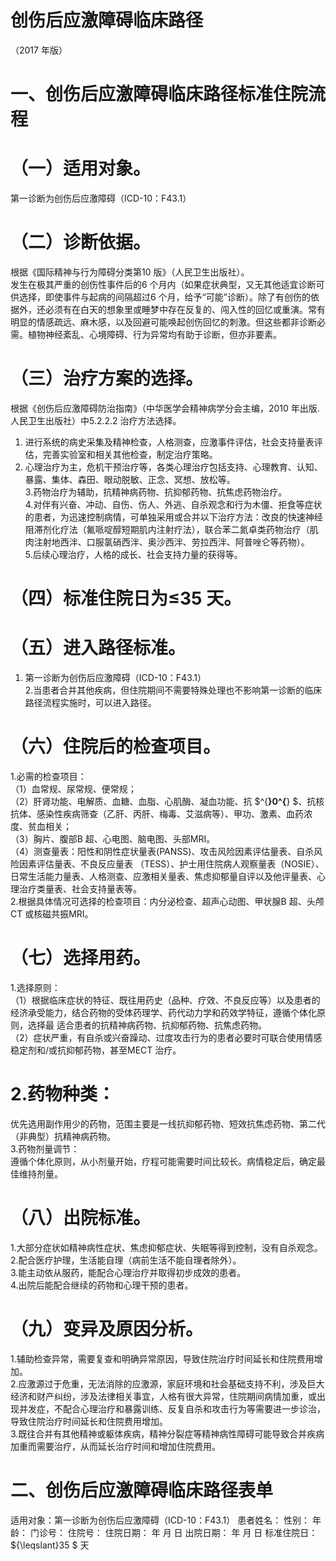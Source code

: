 # 创伤后应激障碍临床路径  
（2017 年版）  
# 一、创伤后应激障碍临床路径标准住院流程  
# （一）适用对象。  
第一诊断为创伤后应激障碍（ICD-10：F43.1）  
# （二）诊断依据。  
根据《国际精神与行为障碍分类第10 版》（人民卫生出版社）。  
发生在极其严重的创伤性事件后的6 个月内（如果症状典型，又无其他适宜诊断可供选择，即使事件与起病的间隔超过6 个月，给予“可能”诊断）。除了有创伤的依据外，还必须有在白天的想象里或睡梦中存在反复的、闯入性的回忆或重演。常有明显的情感疏远、麻木感，以及回避可能唤起创伤回忆的刺激。但这些都非诊断必需。植物神经紊乱、心境障碍、行为异常均有助于诊断，但亦非要素。  
# （三）治疗方案的选择。  
根据《创伤后应激障碍防治指南》（中华医学会精神病学分会主编，2010 年出版.人民卫生出版社）中5.2.2.2 治疗方法选择。  
1. 进行系统的病史采集及精神检查，人格测查，应激事件评估，社会支持量表评估，完善实验室和相关其他检查，制定治疗策略。  
2. 心理治疗为主，危机干预治疗等，各类心理治疗包括支持、心理教育、认知、暴露、集体、森田、眼动脱敏、正念、冥想、放松等。  
3.药物治疗为辅助，抗精神病药物、抗抑郁药物、抗焦虑药物治疗。  
4.对伴有兴奋、冲动、自伤、伤人、外逃、自杀观念和行为木僵、拒食等症状的患者，为迅速控制病情，可单独采用或合并以下治疗方法：改良的快速神经阻滞剂化疗法（氟哌啶醇短期肌内注射疗法），联合苯二氮卓类药物治疗（肌肉注射地西泮、口服氯硝西泮、奥沙西泮、劳拉西泮、阿普唑仑等药物）。  
5.后续心理治疗，人格的成长、社会支持力量的获得等。  
# （四）标准住院日为≤35 天。  
# （五）进入路径标准。  
1. 第一诊断为创伤后应激障碍（ICD-10：F43.1）  
2.当患者合并其他疾病，但住院期间不需要特殊处理也不影响第一诊断的临床路径流程实施时，可以进入路径。  
# （六）住院后的检查项目。  
1.必需的检查项目：  
（1）血常规、尿常规、便常规；  
（2）肝肾功能、电解质、血糖、血脂、心肌酶、凝血功能、抗 $^{**}0^{**} $、抗核抗体、感染性疾病筛查（乙肝、丙肝、梅毒、艾滋病等）、甲功、激素、血药浓度、贫血相关；  
（3）胸片、腹部B 超、心电图、脑电图、头部MRI。  
（4）测查量表：阳性和阴性症状量表(PANSS)、攻击风险因素评估量表、自杀风险因素评估量表、不良反应量表 （TESS）、护士用住院病人观察量表（NOSIE）、日常生活能力量表、人格测查、应激相关量表、焦虑抑郁量自评以及他评量表、心理治疗类量表、社会支持量表等。  
2.根据具体情况可选择的检查项目：内分泌检查、超声心动图、甲状腺B 超、头颅CT 或核磁共振MRI。  
# （七）选择用药。  
1.选择原则：  
（1）根据临床症状的特征、既往用药史（品种、疗效、不良反应等）以及患者的经济承受能力，结合药物的受体药理学、药代动力学和药效学特征，遵循个体化原则，选择最 适合患者的抗精神病药物、抗抑郁药物、抗焦虑药物。  
（2）症状严重，有自杀或兴奋躁动、过度攻击行为的患者必要时可联合使用情感稳定剂和/或抗抑郁药物，甚至MECT 治疗。  
# 2.药物种类：  
优先选用副作用少的药物，范围主要是一线抗抑郁药物、短效抗焦虑药物、第二代（非典型）抗精神病药物。  
3.药物剂量调节：  
遵循个体化原则，从小剂量开始，疗程可能需要时间比较长。病情稳定后，确定最佳维持剂量。  
# （八）出院标准。  
1.大部分症状如精神病性症状、焦虑抑郁症状、失眠等得到控制，没有自杀观念。  
2.配合医疗护理，生活能自理（病前生活不能自理者除外）。  
3.能主动依从服药，能配合心理治疗并取得初步成效的患者。  
4.出院后能配合继续的药物和心理干预的患者。  
# （九）变异及原因分析。  
1.辅助检查异常，需要复查和明确异常原因，导致住院治疗时间延长和住院费用增加。  
2.应激源过于危重，无法消除的应激源，家庭环境和社会基础支持不利，涉及巨大经济和财产纠纷，涉及法律相关事宜，人格有很大异常，住院期间病情加重，或出现并发症，不配合心理治疗和暴露训练、反复自杀和攻击行为等需要进一步诊治，导致住院治疗时间延长和住院费用增加。  
3.既往合并有其他精神或躯体疾病，精神分裂症等精神病性障碍可能导致合并疾病加重而需要治疗，从而延长治疗时间和增加住院费用。  
# 二、创伤后应激障碍临床路径表单  
适用对象：第一诊断为创伤后应激障碍（ICD-10：F43.1） 患者姓名：                性别：     年龄：    门诊号：      住院号：       住院日期：  年  月  日    出院日期：  年  月  日       标准住院日： ${\leqslant}35 $ 天  
